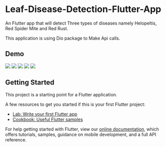 # Leaf-Disease-Detection-Flutter-App

An Flutter app that will detect Three types of diseases namely Helopeltis, Red Spider Mite and Red Rust.

This application is using Dio package to Make Api calls.

## Demo

![](https://github.com/raju-borah/Tea-Leaf-Disease-Detection-Flutter-App/blob/master/screen-1.jpg)
![](https://github.com/raju-borah/Tea-Leaf-Disease-Detection-Flutter-App/blob/master/screen-2.jpg)
![](https://github.com/raju-borah/Tea-Leaf-Disease-Detection-Flutter-App/blob/master/screen-3.jpg)
![](https://github.com/raju-borah/Tea-Leaf-Disease-Detection-Flutter-App/blob/master/screen-4.jpg)
![](https://github.com/raju-borah/Tea-Leaf-Disease-Detection-Flutter-App/blob/master/screen-5.jpg )

## Getting Started

This project is a starting point for a Flutter application.

A few resources to get you started if this is your first Flutter project:

- [Lab: Write your first Flutter app](https://flutter.dev/docs/get-started/codelab)
- [Cookbook: Useful Flutter samples](https://flutter.dev/docs/cookbook)

For help getting started with Flutter, view our
[online documentation](https://flutter.dev/docs), which offers tutorials,
samples, guidance on mobile development, and a full API reference.
